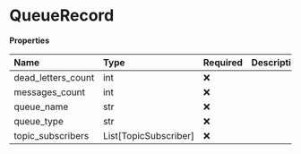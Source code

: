 # QueueRecord

**Properties**

| Name               | Type                  | Required | Description |
| :----------------- | :-------------------- | :------- | :---------- |
| dead_letters_count | int                   | ❌       |             |
| messages_count     | int                   | ❌       |             |
| queue_name         | str                   | ❌       |             |
| queue_type         | str                   | ❌       |             |
| topic_subscribers  | List[TopicSubscriber] | ❌       |             |


